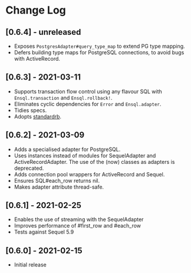 # Change Log

## [0.6.4] - unreleased

- Exposes `PostgresAdapter#query_type_map` to extend PG type mapping.
- Defers building type maps for PostgreSQL connections, to avoid bugs with ActiveRecord.

## [0.6.3] - 2021-03-11

- Supports transaction flow control using any flavour SQL with `Ensql.transaction` and `Ensql.rollback!`.
- Eliminates cyclic dependencies for `Error` and `Ensql.adapter`.
- Tidies specs.
- Adopts [standardrb](https://github.com/testdouble/standard).

## [0.6.2] - 2021-03-09

- Adds a specialised adapter for PostgreSQL.
- Uses instances instead of modules for SequelAdapter and ActiveRecordAdapter. The use of the (now) classes as adapters is deprecated.
- Adds connection pool wrappers for ActiveRecord and Sequel.
- Ensures SQL#each_row returns nil.
- Makes adapter attribute thread-safe.

## [0.6.1] - 2021-02-25

- Enables the use of streaming with the SequelAdapter
- Improves performance of #first_row and #each_row
- Tests against Sequel 5.9

## [0.6.0] - 2021-02-15

- Initial release
